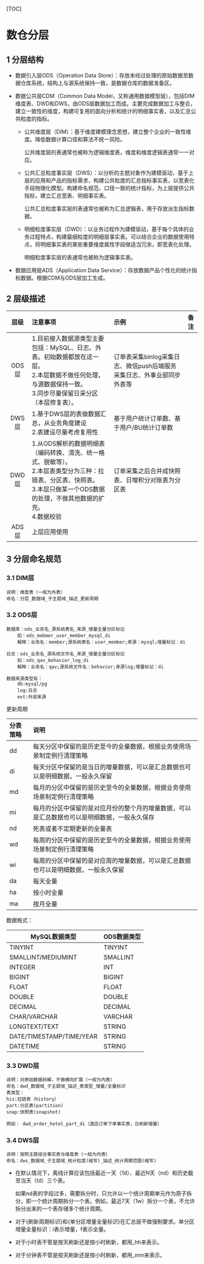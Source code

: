 [TOC]

# 数仓分层

## 1 分层结构

- 数据引入层ODS（Operation Data Store）：存放未经过处理的原始数据至数据仓库系统，结构上与源系统保持一致，是数据仓库的数据准备区。

- 数据公共层CDM（Common Data Model，又称通用数据模型层），包括DIM维度表、DWD和DWS，由ODS层数据加工而成。主要完成数据加工与整合，建立一致性的维度，构建可复用的面向分析和统计的明细事实表，以及汇总公共粒度的指标。

  - 公共维度层（DIM）：基于维度建模理念思想，建立整个企业的一致性维度。降低数据计算口径和算法不统一风险。

    公共维度层的表通常也被称为逻辑维度表，维度和维度逻辑表通常一一对应。

  - 公共汇总粒度事实层（DWS）：以分析的主题对象作为建模驱动，基于上层的应用和产品的指标需求，构建公共粒度的汇总指标事实表，以宽表化手段物理化模型。构建命名规范、口径一致的统计指标，为上层提供公共指标，建立汇总宽表、明细事实表。

    公共汇总粒度事实层的表通常也被称为汇总逻辑表，用于存放派生指标数据。

  - 明细粒度事实层（DWD）：以业务过程作为建模驱动，基于每个具体的业务过程特点，构建最细粒度的明细层事实表。可以结合企业的数据使用特点，将明细事实表的某些重要维度属性字段做适当冗余，即宽表化处理。

    明细粒度事实层的表通常也被称为逻辑事实表。

- 数据应用层ADS（Application Data Service）：存放数据产品个性化的统计指标数据。根据CDM与ODS层加工生成。

## 2 层级描述

| 层级  | 注意事项                                                     | 示例                                                         | 备注 |
| :---: | :----------------------------------------------------------- | :----------------------------------------------------------- | :--: |
| ODS层 | 1.目前接入数据源类型主要包括：MySQL、日志、外表。初始数据都放在这一层。<br />2.本层数据不做任何处理，与源数据保持一致。<br />3.同步尽量保留日采分区（本层修复表）。 | 订单表采集binlog采集日志、微信push后端服务采集日志、外事业部同步外表等 |      |
| DWS层 | 1.基于DWS层的表做数据汇总，从业务角度建设<br />2.表建设尽量考虑复用性 | 基于用户统计订单数、基于用户/BU统计订单数                    |      |
| DWD层 | 1.从ODS解析的数据明细表（编码转换、清洗、统一格式、脱敏等）。<br />2.本层表类型分为三种：拉链表、分区表、快照表。<br />3.本层只做某一个ODS数据的处理，不做其他数据的扩充。<br />4.数据校验 | 订单采集之后合并成快照表、日增积分对账表为分区表             |      |
| ADS层 | 上层应用使用                                                 |                                                              |      |

## 3 分层命名规范

### 3.1 DIM层

```
说明：维度表（一般为外表） 
命名：分层_数据域_子主题域_描述_更新周期
```

### 3.2 ODS层 

```
数据库：ods_业务名_源系统表名_来源_增量全量分区标记
	如：ods_mebmer_user_member_mysql_di
	解释：业务名：member;源系统表名：user_member;来源：mysql;增量标记：di
	
日志：ods_业务名_源系统文件名_来源_增量全量分区标记
	如：ods_qav_behavior_log_di
	解释：业务名：qav;源系统文件名：behavior;来源log;增量标记：di
	
数据来源类型有：
	db:mysql/pg
	log:日志
	ext:外部来源
```

更新周期

| 分表策略 | 说明                                                         |
| :------- | :----------------------------------------------------------- |
| dd       | 每天分区中保留的是历史至今的全量数据，根据业务使用场景制定例行清理策略 |
| di       | 每天分区中保留的是当日的增量数据，可以是汇总数据也可以是明细数据，一般永久保留 |
| md       | 每月的分区中保留的是历史至今的全量数据，根据业务使用场景制定例行清理策略 |
| mi       | 每月的分区中保留的是对应月份的整个月的增量数据，可以是汇总数据也可以是明细数据，一般永久保存 |
| nd       | 死表或者不定期更新的全量表                                   |
| wd       | 每周的分区中保留的是历史至今的全量数据，根据业务使用场景制定例行清理策略 |
| wi       | 每周的分区中保留的是对应周的增量数据，可以是汇总数据也可以是明细数据，一般永久保留 |
| da       | 每天全量                                                     |
| ha       | 按小时全量                                                   |
| ma       | 按月全量                                                     |

数据格式：

| MySQL数据类型            | ODS数据类型 |
| ------------------------ | ----------- |
| TINYINT                  | TINYINT     |
| SMALLINT/MEDIUMINT       | SMALLINT    |
| INTEGER                  | INT         |
| BIGINT                   | BIGINT      |
| FLOAT                    | FLOAT       |
| DOUBLE                   | DOUBLE      |
| DECIMAL                  | DECIMAL     |
| CHAR/VARCHAR             | VARCHAR     |
| LONGTEXT/TEXT            | STRING      |
| DATE/TIMESTAMP/TIME/YEAR | STRING      |
| DATETIME                 | STRING      |

### 3.3 DWD层

```
说明：对原始数据拆解，不做横向扩展（一般为内表） 
命名：dwd_数据域_子主题域_描述_表类型_增量/全量标识
表类型：
his:拉链表（history）
part:分区表(partition)
snap:快照表(snapshot)

例如： dwd_order_hotel_part_di（酒店订单下单事实表，日刷新增量）
```

### 3.4 DWS层

```
说明：按照主题组合事实表与维度表（一般为内表）
命名：dws_数据域_子主题域_统计粒度(缩写)_描述_统计周期范围(缩写)
```

- 在默认情况下，离线计算应该包括最近一天（1d）、最近N天（nd）和历史截至当天（td）三个表。

  如果nd表的字段过多，需要拆分时，只允许以一个统计周期单元作为原子拆分，即一个统计周期拆分一个表。例如，最近7天（1w）拆分一个表，不允许拆分出来的一个表存储多个统计周期。

- 对于{刷新周期标识}和{单分区增量全量标识}在汇总层不做强制要求。单分区增量全量标识：i表示增量，f表示全量。

- 对于小时表不管是按天刷新还是按小时刷新，都用_hh来表示。

- 对于分钟表不管是按天刷新还是按小时刷新，都用_mm来表示。






